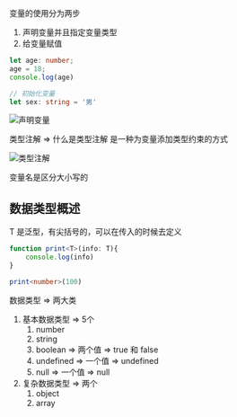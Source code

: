 变量的使用分为两步
1. 声明变量并且指定变量类型
2. 给变量赋值

```typescript
let age: number;
age = 18;
console.log(age)

// 初始化变量
let sex: string = '男'
```

![声明变量](https://cdn.jsdelivr.net/gh/Vixcity/FigureBed/img/202112242153876.png)

类型注解 => 什么是类型注解
是一种为变量添加类型约束的方式

![类型注解](https://cdn.jsdelivr.net/gh/Vixcity/FigureBed/img/202112242226971.png)

变量名是区分大小写的

## 数据类型概述

T 是泛型，有尖括号的，可以在传入的时候去定义

```ts 
function print<T>(info: T){
	console.log(info)
}

print<number>(100)
```

数据类型 => 两大类 
1. 基本数据类型 => 5个
	1. number
	2. string
	3. boolean => 两个值 => true 和 false
	4. undefined => 一个值 => undefined
	5. null => 一个值 => null
2. 复杂数据类型 => 两个
	1. object
	2. array